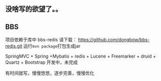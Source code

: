## 没啥写的欲望了。。

## BBS

项目依赖于库中 bbs-redis 请下载： https://github.com/dongbow/bbs-redis.git
运行`mvn package`打包生成jar

SpringMVC + Spring +Mybatis + redis + Lucene + Freemarker + druid + Quartz + Bootstrap 开发中，未完成

有时间就写，慢慢悠悠，逐步完善，慢慢优化

